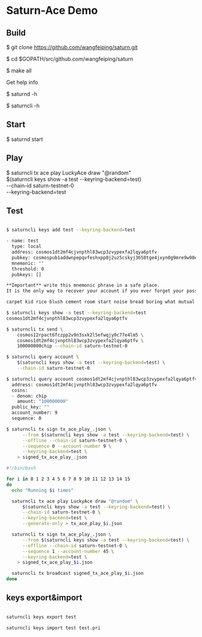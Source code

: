 # Saturn-Ace Demo

## Build

$ git clone https://github.com/wangfeiping/saturn.git

$ cd $GOPATH/src/github.com/wangfeiping/saturn

$ make all

Get help info

$ saturnd -h

$ saturncli -h

## Start

$ saturnd start

## Play

$ saturncli tx ace play LuckyAce draw "@random" \
    $(saturncli keys show -a test --keyring-backend=test) \
    --chain-id saturn-testnet-0 \
    --keyring-backend=test

## Test

``` sh

$ saturncli keys add test --keyring-backend=test

- name: test
  type: local
  address: cosmos1dt2mf4cjvnpthl83wcp3zvypexfa2lqya6ptfv
  pubkey: cosmospub1addwnpepqvfeshxpp0j2uz5cskyj3658tge4jxyn0g9mre9w98e59z3qqks227kjqp7
  mnemonic: ""
  threshold: 0
  pubkeys: []

**Important** write this mnemonic phrase in a safe place.
It is the only way to recover your account if you ever forget your password.

carpet kid rice blush cement room start noise bread boring what mutual decide return edit switch electric reveal bracket cup nephew scene measure govern

$ saturncli keys show -a test --keyring-backend=test
cosmos1dt2mf4cjvnpthl83wcp3zvypexfa2lqya6ptfv

$ saturncli tx send \
    cosmos12rpact6fczpp2v9n3sxk2l5efwqjy0c77e4lm5 \
    cosmos1dt2mf4cjvnpthl83wcp3zvypexfa2lqya6ptfv \
    100000000chip --chain-id saturn-testnet-0

$ saturncli query account \
    $(saturncli keys show -a test --keyring-backend=test) \
    --chain-id saturn-testnet-0

$ saturncli query account cosmos1dt2mf4cjvnpthl83wcp3zvypexfa2lqya6ptfv
  address: cosmos1dt2mf4cjvnpthl83wcp3zvypexfa2lqya6ptfv
  coins:
  - denom: chip
    amount: "100000000"
  public_key: ""
  account_number: 9
  sequence: 0

$ saturncli tx sign tx_ace_play_.json \
      --from $(saturncli keys show -a test --keyring-backend=test) \
      --offline --chain-id saturn-testnet-0 \
      --sequence 0 --account-number 9 \
      --keyring-backend=test \
    > signed_tx_ace_play_.json

#!/bin/bash

for i in 0 1 2 3 4 5 6 7 8 9 10 11 12 13 14 15
do
  echo "Running $i times"

  saturncli tx ace play LuckyAce draw "@random" \
      $(saturncli keys show -a test --keyring-backend=test) \
      --chain-id saturn-testnet-0 \
      --keyring-backend=test \
      --generate-only > tx_ace_play_$i.json

  saturncli tx sign tx_ace_play_.json \
      --from $(saturncli keys show -a test --keyring-backend=test) \
      --offline --chain-id saturn-testnet-0 \
      --sequence 1 --account-number 45 \
      --keyring-backend=test \
    > signed_tx_ace_play_$i.json

  saturncli tx broadcast signed_tx_ace_play_$i.json
done
```

## keys export&import

``` sh

saturncli keys export test

saturncli keys import test test.pri

```
